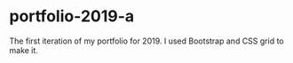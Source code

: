 # portfolio-2019-a
The first iteration of my portfolio for 2019.  I used Bootstrap and CSS grid to make it.
